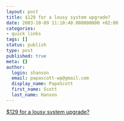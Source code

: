 ```yaml
---
layout: post
title: $129 for a lousy system upgrade?
date: 2003-10-09 11:10:40.000000000 +02:00
categories:
- quick links
tags: []
status: publish
type: post
published: true
meta: {}
author:
  login: shanson
  email: papascott-wp@gmail.com
  display_name: PapaScott
  first_name: Scott
  last_name: Hanson
---
```

<p><a title="Remember, Linux is free as in mad weed" href="http://www.russellbeattie.com/notebook/1004713.html">$129 for a lousy system upgrade?</a></p>
